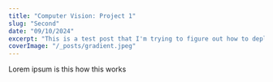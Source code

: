 ```yaml
---
title: "Computer Vision: Project 1"
slug: "Second"
date: "09/10/2024"
excerpt: "This is a test post that I'm trying to figure out how to deploy before actually creating the site"
coverImage: "/_posts/gradient.jpeg"
---
```

Lorem ipsum is this how this works